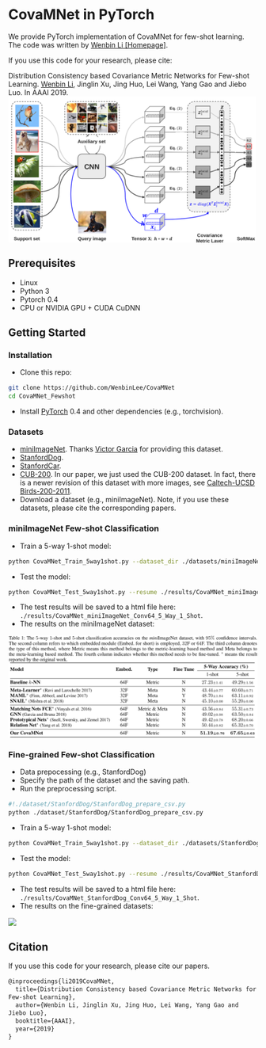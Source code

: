 # CovaMNet in PyTorch

We provide PyTorch implementation of CovaMNet for few-shot learning. The code was written by [Wenbin Li](https://github.com/WenbinLee)<a href="https://cs.nju.edu.cn/rl/people/liwb/index.htm"> [Homepage]</a>.<br>

If you use this code for your research, please cite: 

Distribution Consistency based Covariance Metric Networks for Few-shot Learning. [Wenbin Li](https://cs.nju.edu.cn/rl/people/liwb/index.htm), Jinglin Xu, Jing Huo, Lei Wang, Yang Gao and Jiebo Luo. In AAAI 2019.<br> 
<img src='imgs/CovaMNet.bmp' align="center" width=500>


## Prerequisites
- Linux
- Python 3
- Pytorch 0.4
- CPU or NVIDIA GPU + CUDA CuDNN

## Getting Started
### Installation

- Clone this repo:
```bash
git clone https://github.com/WenbinLee/CovaMNet
cd CovaMNet_Fewshot
```

- Install [PyTorch](http://pytorch.org) 0.4 and other dependencies (e.g., torchvision).

### Datasets
- [miniImageNet](https://drive.google.com/file/d/1fUBrpv8iutYwdL4xE1rX_R9ef6tyncX9/view). Thanks [Victor Garcia](https://github.com/vgsatorras/few-shot-gnn) for providing this dataset. 
- [StanfordDog](http://vision.stanford.edu/aditya86/ImageNetDogs/).
- [StanfordCar](https://ai.stanford.edu/~jkrause/cars/car_dataset.html).
- [CUB-200](http://www.vision.caltech.edu/visipedia/CUB-200.html). In our paper, we just used the CUB-200 dataset. In fact, there is a newer revision of this dataset with more images, see [Caltech-UCSD Birds-200-2011](http://www.vision.caltech.edu/visipedia/CUB-200-2011.html).
- Download a dataset (e.g., miniImageNet). Note, if you use these datasets, please cite the corresponding papers. 


###  miniImageNet Few-shot Classification
- Train a 5-way 1-shot model:
```bash
python CovaMNet_Train_5way1shot.py --dataset_dir ./datasets/miniImageNet --data_name miniImageNet
```
- Test the model:
```bash
python CovaMNet_Test_5way1shot.py --resume ./results/CovaMNet_miniImageNet_Conv64_5_Way_1_Shot/model_best.pth.tar
```
- The test results will be saved to a html file here: `./results/CovaMNet_miniImageNet_Conv64_5_Way_1_Shot`.
- The results on the miniImageNet dataset: 
<img src='imgs/results_miniImageNet.bmp' align="center" width=800>


###  Fine-grained Few-shot Classification
- Data prepocessing (e.g., StanfordDog)
 - Specify the path of the dataset and the saving path.
 - Run the preprocessing script.
```bash
#!./dataset/StanfordDog/StanfordDog_prepare_csv.py
python ./dataset/StanfordDog/StanfordDog_prepare_csv.py
```
- Train a 5-way 1-shot model:
```bash
python CovaMNet_Train_5way1shot.py --dataset_dir ./datasets/StanfordDog --data_name StanfordDog
```
- Test the model:
```bash
python CovaMNet_Test_5way1shot.py --resume ./results/CovaMNet_StanfordDog_Conv64_5_Way_1_Shot/model_best.pth.tar
```
- The test results will be saved to a html file here: `./results/CovaMNet_StanfordDog_Conv64_5_Way_1_Shot`.
- The results on the fine-grained datasets: 
<img src='imgs/results_finegrained.bmp' align="center" width=800>



## Citation
If you use this code for your research, please cite our papers.
```
@inproceedings{li2019CovaMNet,
  title={Distribution Consistency based Covariance Metric Networks for Few-shot Learning},
  author={Wenbin Li, Jinglin Xu, Jing Huo, Lei Wang, Yang Gao and Jiebo Luo},
  booktitle={AAAI},
  year={2019}
}

```

